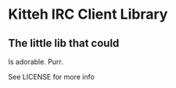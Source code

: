Kitteh IRC Client Library
=========================
The little lib that could
-------------------------

Is adorable. Purr.  

See LICENSE for more info